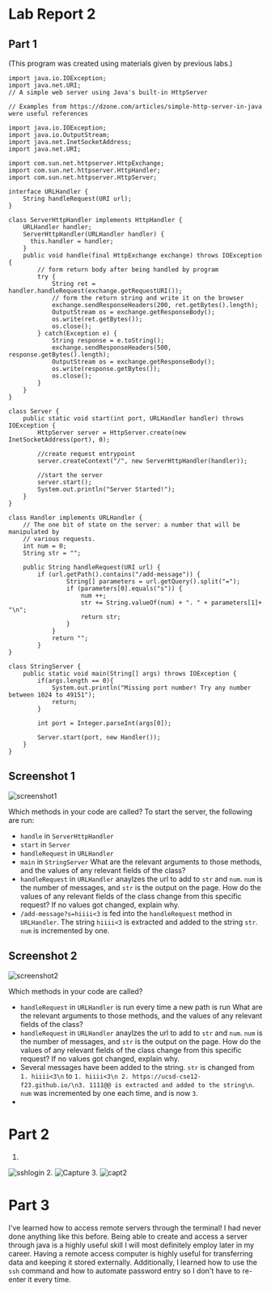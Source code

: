 # Lab Report 2
## Part 1

(This program was created using materials given by previous labs.)
```
import java.io.IOException;
import java.net.URI;
// A simple web server using Java's built-in HttpServer

// Examples from https://dzone.com/articles/simple-http-server-in-java were useful references

import java.io.IOException;
import java.io.OutputStream;
import java.net.InetSocketAddress;
import java.net.URI;

import com.sun.net.httpserver.HttpExchange;
import com.sun.net.httpserver.HttpHandler;
import com.sun.net.httpserver.HttpServer;

interface URLHandler {
    String handleRequest(URI url);
}

class ServerHttpHandler implements HttpHandler {
    URLHandler handler;
    ServerHttpHandler(URLHandler handler) {
      this.handler = handler;
    }
    public void handle(final HttpExchange exchange) throws IOException {
        // form return body after being handled by program
        try {
            String ret = handler.handleRequest(exchange.getRequestURI());
            // form the return string and write it on the browser
            exchange.sendResponseHeaders(200, ret.getBytes().length);
            OutputStream os = exchange.getResponseBody();
            os.write(ret.getBytes());
            os.close();
        } catch(Exception e) {
            String response = e.toString();
            exchange.sendResponseHeaders(500, response.getBytes().length);
            OutputStream os = exchange.getResponseBody();
            os.write(response.getBytes());
            os.close();
        }
    }
}

class Server {
    public static void start(int port, URLHandler handler) throws IOException {
        HttpServer server = HttpServer.create(new InetSocketAddress(port), 0);

        //create request entrypoint
        server.createContext("/", new ServerHttpHandler(handler));

        //start the server
        server.start();
        System.out.println("Server Started!");
    }
}

class Handler implements URLHandler {
    // The one bit of state on the server: a number that will be manipulated by
    // various requests.
    int num = 0;
    String str = "";

    public String handleRequest(URI url) {
        if (url.getPath().contains("/add-message")) {
                String[] parameters = url.getQuery().split("=");
                if (parameters[0].equals("s")) {
                    num ++;
                    str += String.valueOf(num) + ". " + parameters[1]+ "\n";
                    return str;
                }
            }
            return "";
        }
}

class StringServer {
    public static void main(String[] args) throws IOException {
        if(args.length == 0){
            System.out.println("Missing port number! Try any number between 1024 to 49151");
            return;
        }

        int port = Integer.parseInt(args[0]);

        Server.start(port, new Handler());
    }
}
```

## Screenshot 1
![screenshot1](https://github.com/haley-gilmartin-chen/cse15l-lab-reports/assets/147003402/9b50f1fe-22b6-482a-a734-b87663d23b06)

Which methods in your code are called?
To start the server, the following are run:
* `handle` in `ServerHttpHandler`
* `start` in `Server`
* `handleRequest` in `URLHandler`
* `main` in `StringServer`
What are the relevant arguments to those methods, and the values of any relevant fields of the class?
* `handleRequest` in `URLHandler` anaylzes the url to add to `str` and `num`. `num` is the number of messages, and `str` is the output on the page.
How do the values of any relevant fields of the class change from this specific request? If no values got changed, explain why.
* `/add-message?s=hiiii<3` is fed into the `handleRequest` method in `URLHandler`. The string `hiiii<3` is extracted and added to the string `str`. `num` is incremented by one.

## Screenshot 2
![screenshot2](https://github.com/haley-gilmartin-chen/cse15l-lab-reports/assets/147003402/20de4f5b-7e9d-42e9-b293-9c735f0eaa8b)

Which methods in your code are called?
* `handleRequest` in `URLHandler` is run every time a new path is run
What are the relevant arguments to those methods, and the values of any relevant fields of the class?
* `handleRequest` in `URLHandler` anaylzes the url to add to `str` and `num`. `num` is the number of messages, and `str` is the output on the page.
How do the values of any relevant fields of the class change from this specific request? If no values got changed, explain why.
* Several messages have been added to the string. `str` is changed from `1. hiiii<3\n` to `1. hiiii<3\n 2. https://ucsd-cse12-f23.github.io/\n3. 1111@@ is extracted and added to the string\n`. `num` was incremented by one each time, and is now `3`.
* 
# Part 2
1. 
![sshlogin](https://github.com/haley-gilmartin-chen/cse15l-lab-reports/assets/147003402/a77ad0f5-487a-4229-b112-9a96f249fde7)
2. 
![Capture](https://github.com/haley-gilmartin-chen/cse15l-lab-reports/assets/147003402/ebb2fd7f-f209-4269-848a-36d7386b3abf)
3. 
![capt2](https://github.com/haley-gilmartin-chen/cse15l-lab-reports/assets/147003402/e9454265-b202-46ea-99eb-9ccc5e4535c2)

# Part 3

I've learned how to access remote servers through the terminal! I had never done anything like this before. Being able to create and access a server through java is a highly useful skill I will most definitely employ later in my career. Having a remote access computer is highly useful for transferring data and keeping it stored externally. Additionally, I learned how to use the `ssh` command and how to automate password entry so I don't have to re-enter it every time. 


